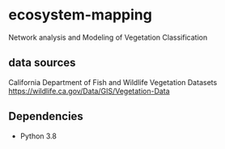 # ecosystem-mapping

Network analysis and Modeling of Vegetation Classification

## data sources

California Department of Fish and Wildlife Vegetation Datasets
https://wildlife.ca.gov/Data/GIS/Vegetation-Data

## Dependencies
- Python 3.8
